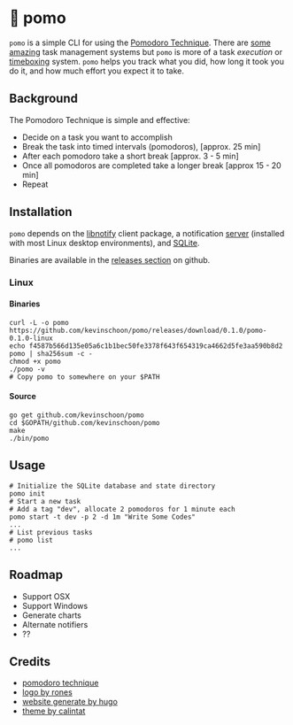 # 🍅 pomo

`pomo` is a simple CLI for using the [Pomodoro Technique](https://en.wikipedia.org/wiki/Pomodoro_Technique). There are [some](https://taskwarrior.org/) [amazing](https://todoist.com/) task management systems but `pomo` is more of a task *execution* or [timeboxing](https://en.wikipedia.org/wiki/Timeboxing) system. `pomo` helps you track what you did, how long it took you do it, and how much effort you expect it to take.

## Background

The Pomodoro Technique is simple and effective:

  * Decide on a task you want to accomplish
  * Break the task into timed intervals (pomodoros), [approx. 25 min]
  * After each pomodoro take a short break [approx. 3 - 5 min]
  * Once all pomodoros are completed take a longer break [approx 15 - 20 min]
  * Repeat

## Installation

`pomo` depends on the [libnotify](https://developer.gnome.org/libnotify/) client package, a notification [server](https://wiki.archlinux.org/index.php/Desktop_notifications#Notification_servers) (installed with most Linux desktop environments), and [SQLite](https://sqlite.org/).

Binaries are available in the [releases section](https://github.com/kevinschoon/pomo/releases) on github.

### Linux

#### Binaries

```
curl -L -o pomo https://github.com/kevinschoon/pomo/releases/download/0.1.0/pomo-0.1.0-linux 
echo f4587b566d135e05a6c1b1bec50fe3378f643f654319ca4662d5fe3aa590b8d2 pomo | sha256sum -c -
chmod +x pomo
./pomo -v
# Copy pomo to somewhere on your $PATH
```

#### Source

 ```
 go get github.com/kevinschoon/pomo
 cd $GOPATH/github.com/kevinschoon/pomo
 make
 ./bin/pomo
 ```

## Usage

```
# Initialize the SQLite database and state directory
pomo init
# Start a new task
# Add a tag "dev", allocate 2 pomodoros for 1 minute each
pomo start -t dev -p 2 -d 1m "Write Some Codes"
...
# List previous tasks
# pomo list
...
```

## Roadmap

  * Support OSX
  * Support Windows
  * Generate charts
  * Alternate notifiers
  * ??

## Credits

 * [pomodoro technique](https://cirillocompany.de/pages/pomodoro-technique/book/)
 * [logo by rones](https://openclipart.org/detail/262421/tomato-by-rones)
 * [website generate by hugo](http://gohugo.io/)
 * [theme by calintat](https://github.com/calintat/minimal)
